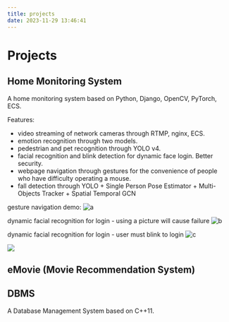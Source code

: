 ```yaml
---
title: projects
date: 2023-11-29 13:46:41
---
```


# Projects

## Home Monitoring System

A home monitoring system based on Python, Django, OpenCV, PyTorch, ECS.

Features:
- video streaming of network cameras through RTMP, nginx, ECS.
- emotion recognition through two models.
- pedestrian and pet recognition through YOLO v4.
- facial recognition and blink detection for dynamic face login. Better security.
- webpage navigation through gestures for the convenience of people who have difficulty operating a mouse.
- fall detection through YOLO + Single Person Pose Estimator + Multi-Objects Tracker + Spatial Temporal GCN

gesture navigation demo:
![a](https://i.imgur.com/6AbZ7UX.gif)

dynamic facial recognition for login - using a picture will cause failure
![b](https://i.imgur.com/xL4pfoW.gif)

dynamic facial recognition for login - user must blink to login
![c](https://i.imgur.com/f4fX6fZ.gif)

![](https://i.imgur.com/nLldrXW.png)

## eMovie (Movie Recommendation System)


## DBMS

A Database Management System based on C++11.

